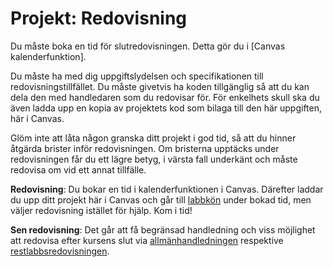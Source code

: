 # Projekt: Redovisning

Du måste boka en tid för slutredovisningen. Detta gör du i [Canvas 
kalenderfunktion].

Du måste ha med dig uppgiftslydelsen och specifikationen till 
redovisningstillfället. Du måste givetvis ha koden tillgänglig så att du kan 
dela den med handledaren som du redovisar för. För enkelhets skull ska du även 
ladda upp en kopia av projektets kod som bilaga till den här uppgiften, här i 
Canvas.

Glöm inte att låta någon granska ditt projekt i god tid, så att du hinner 
åtgärda brister inför redovisningen. Om bristerna upptäcks under redovisningen 
får du ett lägre betyg, i värsta fall underkänt och måste redovisa om vid ett 
annat tillfälle.

**Redovisning**: Du bokar en tid i kalenderfunktionen i Canvas. Därefter laddar 
du upp ditt projekt här i Canvas och går till [labbkön][queue] under bokad tid, 
men väljer redovisning istället för hjälp. Kom i tid!

[queue]: https://queue.csc.kth.se/Queue/Prgi

**Sen redovisning**: Det går att få begränsad handledning och viss möjlighet 
att redovisa efter kursens slut via [allmänhandledningen][allmänhandledningen] 
respektive [restlabbsredovisningen][restlabbar].

[allmänhandledningen]: https://www.kth.se/social/group/allmanhandledning/
[restlabbar]: https://www.kth.se/social/group/labbvecka/page/restlabbar-7/
